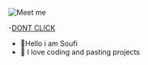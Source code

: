 
![Meet me](https://i.imgur.com/jbXvmeD.gif)




-[DONT CLICK](https://www.youtube.com/watch?v=iik25wqIuFo)
- 👋Hello i am Soufi
- 👀 I love coding and pasting projects

<!---.
I love u
--->
